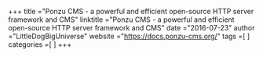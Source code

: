 +++ 
title ="Ponzu CMS -  a powerful and efficient open-source HTTP server framework and CMS" 
linktitle ="Ponzu CMS -  a powerful and efficient open-source HTTP server framework and CMS" 
date ="2016-07-23" 
author ="LittleDogBigUniverse"
website ="https://docs.ponzu-cms.org/" 
tags =[  ] 
categories =[  ] 
+++ 

 

